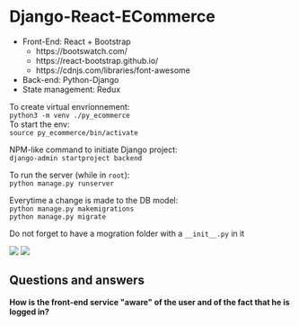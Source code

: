 # Django-React-ECommerce


<ul>
<li>Front-End: React + Bootstrap 
<ul>
<li>https://bootswatch.com/
<li>https://react-bootstrap.github.io/
<li>https://cdnjs.com/libraries/font-awesome
</ul>
<li>Back-end: Python-Django</li>
<li>State management: Redux</li>
</ul>


To create virtual envrionnement:<br>
```python3 -m venv ./py_ecommerce```
<br>
To start the env:<br>
```source py_ecommerce/bin/activate```


NPM-like command to initiate Django project:<br>
```django-admin startproject backend```


To run the server (while in ``` root ```):<br>
```python manage.py runserver```


Everytime a change is made to the DB model:<br>
``` python manage.py makemigrations ```<br>
``` python manage.py migrate ```
<br>

Do not forget to have a mogration folder with a ```__init__.py``` in it

<img src="https://github.com/alexnesov/Django-React-ECommerce/blob/main/arch.png">


<img src="https://github.com/alexnesov/Django-React-ECommerce/blob/main/db_model_diagram.png">

## Questions and answers

<b>How is the front-end service "aware" of the user and of the fact that he is logged in?</b>
